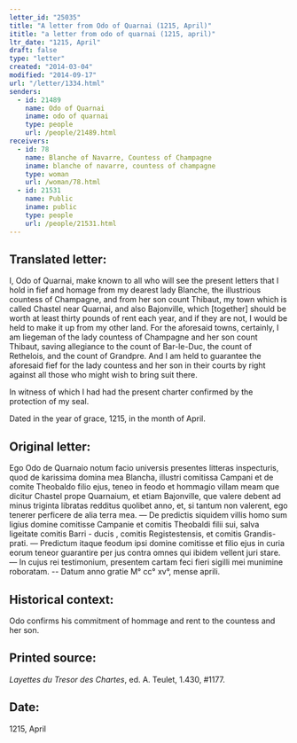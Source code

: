 ```yaml
---
letter_id: "25035"
title: "A letter from Odo of Quarnai (1215, April)"
ititle: "a letter from odo of quarnai (1215, april)"
ltr_date: "1215, April"
draft: false
type: "letter"
created: "2014-03-04"
modified: "2014-09-17"
url: "/letter/1334.html"
senders:
  - id: 21489
    name: Odo of Quarnai
    iname: odo of quarnai
    type: people
    url: /people/21489.html
receivers:
  - id: 78
    name: Blanche of Navarre, Countess of Champagne
    iname: blanche of navarre, countess of champagne
    type: woman
    url: /woman/78.html
  - id: 21531
    name: Public
    iname: public
    type: people
    url: /people/21531.html
---
```

<h2> Translated letter:</h2>I, Odo of Quarnai, make known to all who will see the present letters that I hold in fief and homage from my dearest lady Blanche, the illustrious countess of Champagne, and from her son count Thibaut, my town which is called Chastel near Quarnai, and also Bajonville, which [together] should be worth at least thirty pounds of rent each year, and if they are not, I would be held to make it up from my other land.  For the aforesaid towns, certainly, I am liegeman of the lady  countess of Champagne and her son count Thibaut, saving allegiance to the count of Bar-le-Duc, the count of Rethelois, and the count of Grandpre.  And I am held to guarantee the aforesaid fief for the lady countess and her son in their courts by right against all those who might wish to bring suit there.

In witness of which I had had the present charter confirmed by the protection of my seal.

Dated in the year of grace, 1215, in the month of April.




<h2 class="mt-4"> Original letter:</h2>Ego Odo de Quarnaio notum facio universis presentes litteras inspecturis, quod de karissima domina mea Blancha, illustri comitissa Campani et de comite Theobaldo filio ejus, teneo in feodo et hommagio villam meam que dicitur Chastel prope Quarnaium, et etiam Bajonville, que valere debent ad minus triginta libratas redditus quolibet anno, et, si tantum non valerent, ego tenerer perficere de alia terra mea. — De predictis siquidem villis homo sum ligius domine comitisse Campanie et comitis Theobaldi filii sui, salva ligeitate comitis Barri - ducis , comitis Registestensis, et comitis Grandis-prati. — Predictum itaque feodum ipsi domine comitisse et filio ejus in curia eorum teneor guarantire per jus contra omnes qui ibidem vellent juri stare. — In cujus rei testimonium, presentem cartam feci fieri sigilli mei munimine roboratam.  -- Datum anno gratie M° cc° xv°, mense aprili.






<h2 class="mt-4"> Historical context:</h2>Odo confirms his commitment of hommage and rent to the countess and her son.
<h2 class="mt-4"> Printed source:</h2><p><em>Layettes du Tresor des Chartes</em>, ed. A. Teulet, 1.430, #1177.</p><h2 class="mt-4"> Date:</h2>1215, April